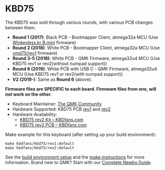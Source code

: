 # KBD75

The KBD75 was sold through various rounds, with various PCB changes between them. 

* **Round 1 (2017)**: Black PCB - Bootmapper Client, atmega32a MCU (Use [Winkeyless.kr B.mini](../../winkeyless/bmini/) firmware)
* **Round 2 (2018)**: White PCB - Bootmapper Client, atmega32a MCU (Use [ymd75/rev1](../../ymd75/rev1/) firmware)
* **Round 3-5 (2018)**: White PCB - QMK Firmware, atmega32u4 MCU (Use KBD75 rev1 or rev2(without numpad support)) 
* **Round 6 (2019)**: White PCB with USB C - QMK Firmware, atmega32u4 MCU (Use KBD75 rev1 or rev2(with numpad support))
* **V2 (2019-)**: Same as **Round 6** (above).

**Firmware files are SPECIFIC to each board. Firmware files from one, will not work on the other.**

* Keyboard Maintainer: [The QMK Community](https://github.com/qmk)
* Hardware Supported: KBD75 PCB [rev1](./rev1) and [rev2](./rev2)
* Hardware Availability:
  * [KBD75 rev2 Kit – KBDfans.com](https://kbdfans.com/collections/75-diy-kit/products/kbd75v2-custom-keyboard-diy-kit)
  * [KBD75 rev2 PCB – KBDfans.com](https://kbdfans.com/collections/pcb/products/kbdfans-75-pcb-75)

Make example for this keyboard (after setting up your build environment):

    make kbdfans/kbd75/rev1:default
    make kbdfans/kbd75/rev2:default

See the [build environment setup](https://docs.qmk.fm/#/getting_started_build_tools) and the [make instructions](https://docs.qmk.fm/#/getting_started_make_guide) for more information. Brand new to QMK? Start with our [Complete Newbs Guide](https://docs.qmk.fm/#/newbs).
